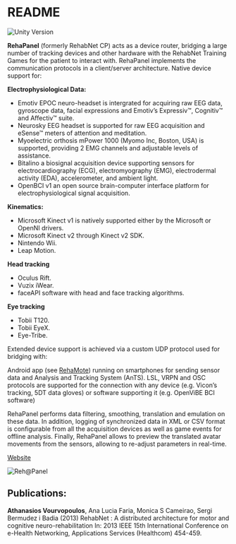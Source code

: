 # README #

![Unity Version](https://img.shields.io/badge/Unity%20Version-4.7-orange.svg)

**RehaPanel** (formerly RehabNet CP) acts as a device router, bridging a large number of tracking devices and other hardware with the RehabNet Training Games for the patient to interact with. RehaPanel implements the communication protocols in a client/server architecture. Native device support for:

**Electrophysiological Data:**

* Emotiv EPOC neuro-headset is intergrated for acquiring raw EEG data, gyroscope data, facial expressions and Emotiv’s Expressiv™, Cognitiv™ and Affectiv™ suite.
* Neurosky EEG headset is supported for raw EEG acquisition and eSense™ meters of attention and meditation.
* Myoelectric orthosis mPower 1000 (Myomo Inc, Boston, USA) is supported, providing 2 EMG channels and adjustable levels of assistance.
* Bitalino a biosignal acquisition device supporting sensors for electrocardiography (ECG), electromyography (EMG), electrodermal activity (EDA), accelerometer, and ambient light.
* OpenBCI v1 an open source brain-computer interface platform for electrophysiological signal acquisition.

**Kinematics:**

* Microsoft Kinect v1 is natively supported either by the Microsoft or OpenNI drivers.
* Microsoft Kinect v2 through Kinect v2 SDK.
* Nintendo Wii.
* Leap Motion.

**Head tracking**

* Oculus Rift.
* Vuzix iWear.
* faceAPI software with head and face tracking algorithms.

**Eye tracking**

* Tobii T120.
* Tobii EyeX.
* Eye-Tribe.
 
Extended device support is achieved via a custom UDP protocol used for bridging with:

Android app (see [RehaMote](https://github.com/athanoid/rehamote)) running on smartphones for sending sensor data and Analysis and Tracking System (AnTS).
LSL, VRPN and OSC protocols are supported for the connection with any device (e.g. Vicon’s tracking, 5DT data gloves) or software supporting it (e.g. OpenViBE BCI software)
 
RehaPanel performs data filtering, smoothing, translation and emulation on these data. In addition, logging of synchronized data in XML or CSV format is configurable from all the acquisition devices as well as game events for offline analysis. Finally, RehaPanel allows to preview the translated avatar movements from the sensors, allowing to re-adjust parameters in real-time.

[Website](http://neurorehabilitation.m-iti.org/tools/rehabnetcp)

![Reh@Panel](https://lh5.googleusercontent.com/-fHhZm9NIFwc/U0Z3GbgtmJI/AAAAAAAABIM/TiZYbttpco0/s720/kinect1.png)


## Publications: ##
**Athanasios Vourvopoulos**, Ana Lucia Faria, Monica S Cameirao, Sergi Bermudez i Badia (2013)  RehabNet : A distributed architecture for motor and cognitive neuro-rehabilitation In: 2013 IEEE 15th International Conference on e-Health Networking, Applications Services (Healthcom) 454-459.
